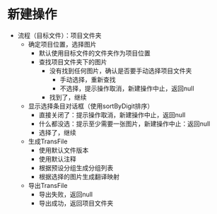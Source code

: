 # 新建操作

 - 流程（目标文件）：项目文件夹
   - 确定项目位置，选择图片
     - 默认使用目标文件的文件夹作为项目位置
     - 查找项目文件夹下的图片
       - 没有找到任何图片，确认是否要手动选择项目文件夹
         - 手动选择，重新查找
         - 不选择，提示操作取消，新建操作中止，返回null
       - 找到了，继续
   - 显示选择条目对话框（使用sortByDigit排序）
     - 直接关闭了：提示操作取消，新建操作中止，返回null
     - 什么都没选：提示至少需要一张图片，新建操作中止：返回null
     - 选择了，继续
   - 生成TransFile
     - 使用默认文件版本
     - 使用默认注释
     - 根据预设分组生成分组列表
     - 根据选择的图片生成翻译映射
   - 导出TransFile
     - 导出失败，返回null
     - 导出成功，返回项目文件夹
